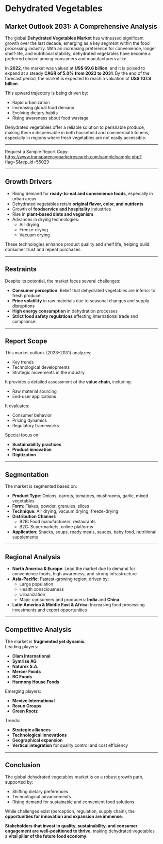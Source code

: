 
# Dehydrated Vegetables  
## Market Outlook 2031: A Comprehensive Analysis

The global **Dehydrated Vegetables Market** has witnessed significant growth over the last decade, emerging as a key segment within the food processing industry. With an increasing preference for convenience, longer shelf-life, and nutritional stability, dehydrated vegetables have become a preferred choice among consumers and manufacturers alike.

In **2022**, the market was valued at **US$ 69.6 billion**, and it is poised to expand at a steady **CAGR of 5.0% from 2023 to 2031**. By the end of the forecast period, the market is expected to reach a valuation of **US$ 107.8 billion**.

This upward trajectory is being driven by:
- Rapid urbanization  
- Increasing global food demand  
- Evolving dietary habits  
- Rising awareness about food wastage  

Dehydrated vegetables offer a reliable solution to perishable produce, making them indispensable in both household and commercial kitchens, especially in regions where fresh vegetables are not easily accessible.

---

Request a Sample Report Copy: https://www.transparencymarketresearch.com/sample/sample.php?flag=S&rep_id=55029

---

## Growth Drivers

- Rising demand for **ready-to-eat and convenience foods**, especially in urban areas  
- Dehydrated vegetables retain **original flavor, color, and nutrients**  
- Growth of **foodservice and hospitality** industries  
- Rise in **plant-based diets and veganism**  
- Advances in drying technologies:
  - Air drying
  - Freeze-drying
  - Vacuum drying  

These technologies enhance product quality and shelf life, helping build consumer trust and repeat purchases.

---

## Restraints

Despite its potential, the market faces several challenges:

- **Consumer perception**: Belief that dehydrated vegetables are inferior to fresh produce  
- **Price volatility** in raw materials due to seasonal changes and supply disruptions  
- **High energy consumption** in dehydration processes  
- **Strict food safety regulations** affecting international trade and compliance  

---

## Report Scope

This market outlook (2023–2031) analyzes:

- Key trends  
- Technological developments  
- Strategic movements in the industry  

It provides a detailed assessment of the **value chain**, including:
- Raw material sourcing
- End-user applications

It evaluates:
- Consumer behavior
- Pricing dynamics
- Regulatory frameworks

Special focus on:
- **Sustainability practices**
- **Product innovation**
- **Digitization**

---

## Segmentation

The market is segmented based on:

- **Product Type**: Onions, carrots, tomatoes, mushrooms, garlic, mixed vegetables  
- **Form**: Flakes, powder, granules, slices  
- **Technique**: Air drying, vacuum drying, freeze-drying  
- **Distribution Channel**:  
  - B2B: Food manufacturers, restaurants  
  - B2C: Supermarkets, online platforms  
- **Application**: Snacks, soups, ready meals, sauces, baby food, nutritional supplements  

---

## Regional Analysis

- **North America & Europe**: Lead the market due to demand for convenience foods, high awareness, and strong infrastructure  
- **Asia-Pacific**: Fastest-growing region, driven by:
  - Large population  
  - Health consciousness  
  - Urbanization  
  - Major consumers and producers: **India** and **China**  
- **Latin America & Middle East & Africa**: Increasing food processing investments and export opportunities  

---

## Competitive Analysis

The market is **fragmented yet dynamic**.  
Leading players:
- **Olam International**
- **Symrise AG**
- **Naturex S.A.**
- **Mercer Foods**
- **BC Foods**
- **Harmony House Foods**

Emerging players:
- **Mevive International**
- **Rosun Groups**
- **Green Rootz**

Trends:
- **Strategic alliances**
- **Technological innovations**
- **Geographical expansion**
- **Vertical integration** for quality control and cost efficiency

---

## Conclusion

The global dehydrated vegetables market is on a robust growth path, supported by:
- Shifting dietary preferences  
- Technological advancements  
- Rising demand for sustainable and convenient food solutions  

While challenges exist (perception, regulation, supply chain), the **opportunities for innovation and expansion are immense**.  

**Stakeholders that invest in quality, sustainability, and consumer engagement are well-positioned to thrive**, making dehydrated vegetables a **vital pillar of the future food economy**.

